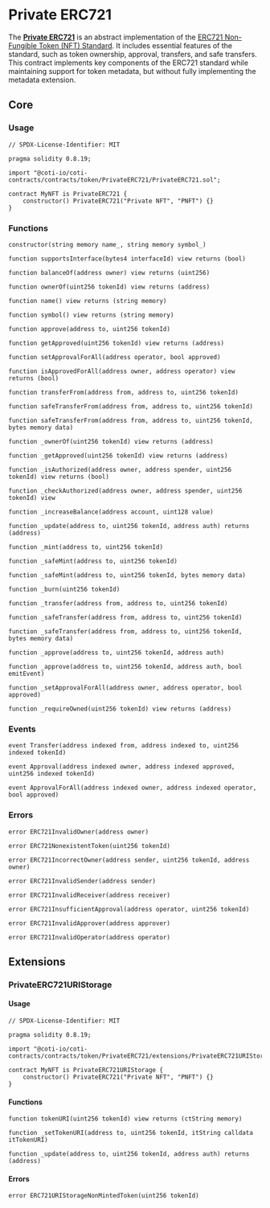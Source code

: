 # Private ERC721

The [**Private ERC721**](https://github.com/coti-io/coti-contracts/blob/main/contracts/token/PrivateERC721/PrivateERC721.sol) is an abstract implementation of the [ERC721 Non-Fungible Token (NFT) Standard](https://eips.ethereum.org/EIPS/eip-721). It includes essential features of the standard, such as token ownership, approval, transfers, and safe transfers. This contract implements key components of the ERC721 standard while maintaining support for token metadata, but without fully implementing the metadata extension.

## Core

### Usage

```solidity
// SPDX-License-Identifier: MIT

pragma solidity 0.8.19;

import "@coti-io/coti-contracts/contracts/token/PrivateERC721/PrivateERC721.sol";

contract MyNFT is PrivateERC721 {
    constructor() PrivateERC721("Private NFT", "PNFT") {}
}
```

### Functions

```solidity
constructor(string memory name_, string memory symbol_)
```

```solidity
function supportsInterface(bytes4 interfaceId) view returns (bool)
```

```solidity
function balanceOf(address owner) view returns (uint256)
```

```solidity
function ownerOf(uint256 tokenId) view returns (address)
```

```solidity
function name() view returns (string memory)
```

```solidity
function symbol() view returns (string memory)
```

```solidity
function approve(address to, uint256 tokenId)
```

```solidity
function getApproved(uint256 tokenId) view returns (address)
```

```solidity
function setApprovalForAll(address operator, bool approved)
```

```solidity
function isApprovedForAll(address owner, address operator) view returns (bool)
```

```solidity
function transferFrom(address from, address to, uint256 tokenId)
```

```solidity
function safeTransferFrom(address from, address to, uint256 tokenId)
```

```solidity
function safeTransferFrom(address from, address to, uint256 tokenId, bytes memory data)
```

```solidity
function _ownerOf(uint256 tokenId) view returns (address)
```

```solidity
function _getApproved(uint256 tokenId) view returns (address)
```

```solidity
function _isAuthorized(address owner, address spender, uint256 tokenId) view returns (bool)
```

```solidity
function _checkAuthorized(address owner, address spender, uint256 tokenId) view
```

```solidity
function _increaseBalance(address account, uint128 value)
```

```solidity
function _update(address to, uint256 tokenId, address auth) returns (address)
```

```solidity
function _mint(address to, uint256 tokenId)
```

```solidity
function _safeMint(address to, uint256 tokenId)
```

```solidity
function _safeMint(address to, uint256 tokenId, bytes memory data)
```

```solidity
function _burn(uint256 tokenId)
```

```solidity
function _transfer(address from, address to, uint256 tokenId)
```

```solidity
function _safeTransfer(address from, address to, uint256 tokenId)
```

```solidity
function _safeTransfer(address from, address to, uint256 tokenId, bytes memory data)
```

```solidity
function _approve(address to, uint256 tokenId, address auth)
```

```solidity
function _approve(address to, uint256 tokenId, address auth, bool emitEvent)
```

```solidity
function _setApprovalForAll(address owner, address operator, bool approved)
```

```solidity
function _requireOwned(uint256 tokenId) view returns (address)
```

### Events

```solidity
event Transfer(address indexed from, address indexed to, uint256 indexed tokenId)
```

```solidity
event Approval(address indexed owner, address indexed approved, uint256 indexed tokenId)
```

```solidity
event ApprovalForAll(address indexed owner, address indexed operator, bool approved)
```

### Errors

```solidity
error ERC721InvalidOwner(address owner)
```

```solidity
error ERC721NonexistentToken(uint256 tokenId)
```

```solidity
error ERC721IncorrectOwner(address sender, uint256 tokenId, address owner)
```

```solidity
error ERC721InvalidSender(address sender)
```

```solidity
error ERC721InvalidReceiver(address receiver)
```

```solidity
error ERC721InsufficientApproval(address operator, uint256 tokenId)
```

```solidity
error ERC721InvalidApprover(address approver)
```

```solidity
error ERC721InvalidOperator(address operator)
```

## Extensions

### PrivateERC721URIStorage

#### Usage

```solidity
// SPDX-License-Identifier: MIT

pragma solidity 0.8.19;

import "@coti-io/coti-contracts/contracts/token/PrivateERC721/extensions/PrivateERC721URIStorage.sol";

contract MyNFT is PrivateERC721URIStorage {
    constructor() PrivateERC721("Private NFT", "PNFT") {}
}
```

#### Functions

```solidity
function tokenURI(uint256 tokenId) view returns (ctString memory)
```

```solidity
function _setTokenURI(address to, uint256 tokenId, itString calldata itTokenURI)
```

```solidity
function _update(address to, uint256 tokenId, address auth) returns (address)
```

#### Errors

```solidity
error ERC721URIStorageNonMintedToken(uint256 tokenId)
```
